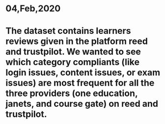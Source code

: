 # 04,Feb,2020
# The dataset contains learners reviews given in the platform reed and trustpilot. We wanted to see which category compliants (like login issues, content issues, or exam issues) are most frequent for all the three providers (one education, janets, and course gate) on reed and trustpilot.